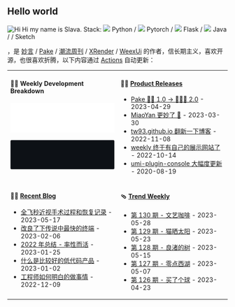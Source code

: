 ## Hello world

<img src='https://qpluspicture.oss-cn-beijing.aliyuncs.com/6LjjQA/Hi.gif' alt='Hi' width="24"/> Hi my name is Slava. Stack:
<img src="https://cdn.jsdelivr.net/gh/devicons/devicon/icons/python/python-original.svg" width='12'> Python /
<img src="https://cdn.jsdelivr.net/gh/devicons/devicon/icons/pytorch/pytorch-original.svg" width='12'> Pytorch /
<img src="https://cdn.jsdelivr.net/gh/devicons/devicon/icons/flask/flask-original.svg" width='12'> Flask /
<img src="https://cdn.jsdelivr.net/gh/devicons/devicon/icons/java/java-original.svg" width='12'> Java / 
/ Sketch

，是 [妙言](https://miaoyan.app/) / [Pake](https://github.com/tw93/pake) / [潮流周刊](https://weekly.tw93.fun/) / [XRender](https://xrender.fun/) / [WeexUi](https://apache.github.io/incubator-weex-ui/) 的作者，信长期主义，喜欢开源，也很喜欢折腾，以下内容通过 <a href="https://github.com/tw93/tw93/actions" target="_blank">Actions</a> 自动更新：

<table width="960px">
<tr>
<td valign="top" width="50%">

#### 🏊‍♂️ Weekly Development Breakdown

![light](https://raw.githubusercontent.com/tw93/tw93/master/images/wakatime_weekly_language_stats.svg#gh-light-mode-only)

![dark](https://raw.githubusercontent.com/tw93/tw93/master/images/wakatime_weekly_language_stats_black.svg#gh-dark-mode-only)

</td>
<td valign="top" width="50%">

#### 🏋️‍♀️ <a href="https://github.com/tw93/tw93/blob/master/releases.md" target="_blank">Product Releases</a>

<!-- recent_releases starts -->
* <a href='https://github.com/tw93/Pake/releases/tag/V2.0.0' target='_blank'>Pake 🤱🏻 1.0 -> 👩🏻‍🍼 2.0</a> - 2023-04-29
* <a href='https://github.com/tw93/MiaoYan/releases/tag/V1.10.1' target='_blank'>MiaoYan 更妙了 🎉</a> - 2023-03-30
* <a href='https://github.com/tw93/tw93.github.io/releases/tag/V0.3.0' target='_blank'>tw93.github.io 翻新一下博客</a> - 2022-11-08
* <a href='https://github.com/tw93/weekly/releases/tag/V0.1' target='_blank'>weekly 终于有自己的展示网站了</a> - 2022-10-14
* <a href='https://github.com/tw93/umi-plugin-console/releases/tag/v0.2.2' target='_blank'>umi-plugin-console 大幅度更新</a> - 2020-08-19
<!-- recent_releases ends -->

</td>
</tr>
<tr>
<td valign="top" width="50%">

#### 🤾‍♂️ <a href="https://tw93.fun" target="_blank">Recent Blog</a>

<!-- blog starts -->
* <a href='https://tw93.fun/2023-05-17/eyes.html' target='_blank'>全飞秒近视手术过程和恢复记录</a> - 2023-05-17
* <a href='https://tw93.fun/2023-02-06/alacritty.html' target='_blank'>改良了下传说中最快的终端</a> - 2023-02-06
* <a href='https://tw93.fun/2023-01-25/my-2022.html' target='_blank'>2022 年总结 - 率性而活</a> - 2023-01-25
* <a href='https://tw93.fun/2023-01-02/low-code.html' target='_blank'>什么是比较好的低代码产品</a> - 2023-01-02
* <a href='https://tw93.fun/2022-12-09/talk.html' target='_blank'>工程师如何明白的做事情</a> - 2022-12-09
<!-- blog ends -->

</td>
<td valign="top" width="50%">

#### 🩴 <a href="https://weekly.tw93.fun" target="_blank">Trend Weekly</a>

<!-- weekly starts -->

* [第 130 期 - 文艺咖啡](https://weekly.tw93.fun/posts/130-文艺咖啡) - 2023-05-28
* [第 129 期 - 猫晒太阳](https://weekly.tw93.fun/posts/129-猫晒太阳) - 2023-05-23
* [第 128 期 - 良渚的树](https://weekly.tw93.fun/posts/128-良渚的树) - 2023-05-15
* [第 127 期 - 零点西湖](https://weekly.tw93.fun/posts/127-零点西湖) - 2023-05-07
* [第 126 期 - 买了个球](https://weekly.tw93.fun/posts/126-买了个球) - 2023-04-23

<!-- weekly ends -->

</td>
</tr>

</table>
